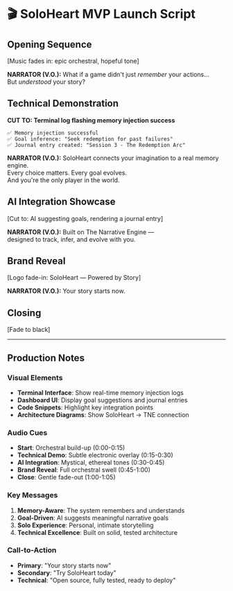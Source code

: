 # 🎬 SoloHeart MVP Launch Script

## Opening Sequence
[Music fades in: epic orchestral, hopeful tone]

**NARRATOR (V.O.):**
What if a game didn't just *remember* your actions...  
But *understood* your story?

## Technical Demonstration
**CUT TO: Terminal log flashing memory injection success**
```
✅ Memory injection successful
✅ Goal inference: "Seek redemption for past failures"
✅ Journal entry created: "Session 3 - The Redemption Arc"
```

**NARRATOR (V.O.):**
SoloHeart connects your imagination to a real memory engine.  
Every choice matters. Every goal evolves.  
And you're the only player in the world.

## AI Integration Showcase
[Cut to: AI suggesting goals, rendering a journal entry]

**NARRATOR (V.O.):**
Built on The Narrative Engine —  
designed to track, infer, and evolve with you.

## Brand Reveal
[Logo fade-in: SoloHeart — Powered by Story]

**NARRATOR (V.O.):**
Your story starts now.

## Closing
[Fade to black]

---

## Production Notes

### Visual Elements
- **Terminal Interface**: Show real-time memory injection logs
- **Dashboard UI**: Display goal suggestions and journal entries
- **Code Snippets**: Highlight key integration points
- **Architecture Diagrams**: Show SoloHeart → TNE connection

### Audio Cues
- **Start**: Orchestral build-up (0:00-0:15)
- **Technical Demo**: Subtle electronic overlay (0:15-0:30)
- **AI Integration**: Mystical, ethereal tones (0:30-0:45)
- **Brand Reveal**: Full orchestral swell (0:45-1:00)
- **Close**: Gentle fade-out (1:00-1:05)

### Key Messages
1. **Memory-Aware**: The system remembers and understands
2. **Goal-Driven**: AI suggests meaningful narrative goals
3. **Solo Experience**: Personal, intimate storytelling
4. **Technical Excellence**: Built on solid, tested architecture

### Call-to-Action
- **Primary**: "Your story starts now"
- **Secondary**: "Try SoloHeart today"
- **Technical**: "Open source, fully tested, ready to deploy" 